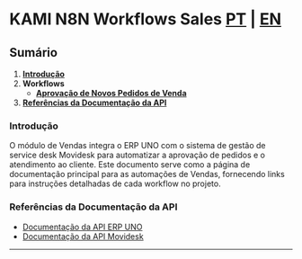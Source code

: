 # KAMI N8N Workflows Sales [PT](main.md) | [EN](main-en_us.md)

## Sumário

1. [**Introdução**](#introdução)
2. **Workflows**
    - [**Aprovação de Novos Pedidos de Venda**](aprova_pedido_uno_movidesk.md)
3. [**Referências da Documentação da API**](#referências-da-documentação-da-api)

### Introdução

O módulo de Vendas integra o ERP UNO com o sistema de gestão de service desk Movidesk para automatizar a aprovação de pedidos e o atendimento ao cliente. Este documento serve como a página de documentação principal para as automações de Vendas, fornecendo links para instruções detalhadas de cada workflow no projeto.

### Referências da Documentação da API

- [Documentação da API ERP UNO](https://unorestful.docs.apiary.io/#)
- [Documentação da API Movidesk](https://support.movidesk.com/kb/category/api-documentation)

---
